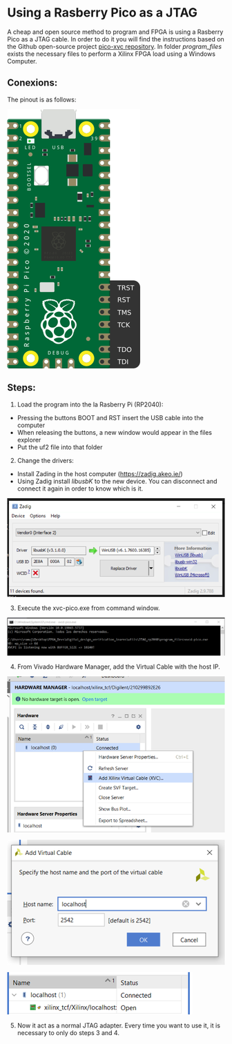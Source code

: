 # Using a Rasberry Pico as a JTAG

A cheap and open source method to program and FPGA is using a Rasberry Pico as a JTAG cable. In order to do it you will find the instructions based on the Github open-source project [pico-xvc repository](https://github.com/kholia/xvc-pico). In folder *program_files* exists the necessary files to perform a Xilinx FPGA load using a Windows Computer. 

## Conexions: 

The pinout is as follows:

![rasberry pinout](img/rasberry_pinout.png)

## Steps:

1. Load the program into the la Rasberry Pi (RP2040):

* Pressing the buttons BOOT and RST insert the USB cable into the computer
* When releasing the buttons, a new window would appear in the files explorer
* Put the uf2 file into that folder

2. Change the drivers:

* Install Zading in the host computer (https://zadig.akeo.ie/)
* Using Zadig install *libusbK* to the new device. You can disconnect and connect it again in order to know which is it.

![zadig](img/zadig.png)

3. Execute the xvc-pico.exe from command window.

![cmd](img/cmd.png)

4. From Vivado Hardware Manager, add the Virtual Cable with the host IP.

![add_xvc](img/add_xvc.png)

![virtualcable](img/virtualcable.png)

![jtag](img/jtag.png)

5. Now it act as a normal JTAG adapter. Every time you want to use it, it is necessary to only do steps 3 and 4. 